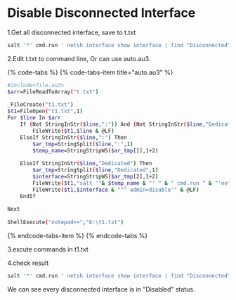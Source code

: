 # Disable Disconnected Interface

1.Get all disconnected interface, save to t.txt

```bash
salt '*' cmd.run ' netsh interface show interface | find "Disconnected" '
```

2.Edit t.txt to command line, Or can use auto.au3.

{% code-tabs %}
{% code-tabs-item title="auto.au3" %}
```bash
#include<file.au3>
$arr=FileReadToArray("t.txt")
 
_FileCreate("t1.txt")
$t1=FileOpen("t1.txt",1)
For $line In $arr
    If (Not StringInStr($line,":")) And (Not StringInStr($line,"Dedicated")) Then
        FileWrite($t1,$line & @LF)
    ElseIf StringInStr($line,":") Then
        $ar_tmp=StringSplit($line,":",1)
        $temp_name=StringStripWS($ar_tmp[1],1+2)
         
    ElseIf StringInStr($line,"Dedicated") Then
        $ar_tmp=StringSplit($line,"Dedicated",1)
        $interface=StringStripWS($ar_tmp[2],1+2)
        FileWrite($t1,"salt '"& $temp_name & "' " & " cmd.run " & "'netsh interface set interface """ )
        FileWrite($t1,$interface & """ admin=disable'" & @LF)
    EndIf
     
Next
 
ShellExecute("notepad++","E:\t1.txt")

```
{% endcode-tabs-item %}
{% endcode-tabs %}

3.excute commands in t1.txt

4.check result 

```bash
salt '*' cmd.run ' netsh interface show interface | find "Disconnected" '
```

We can see every disconnected interface is in "Disabled" status.

